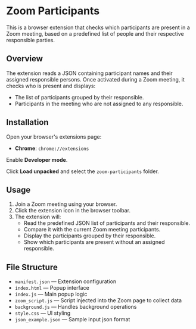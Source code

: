 # Zoom Participants

This is a browser extension that checks which participants are present in a Zoom meeting, based on a predefined list of people and their respective responsible parties.

## Overview

The extension reads a JSON containing participant names and their assigned responsible persons. Once activated during a Zoom meeting, it checks who is present and displays:

- The list of participants grouped by their responsible.
- Participants in the meeting who are not assigned to any responsible.

## Installation

Open your browser's extensions page:
- **Chrome**: `chrome://extensions`

Enable **Developer mode**.

Click **Load unpacked** and select the `zoom-participants` folder.

## Usage

1. Join a Zoom meeting using your browser.
2. Click the extension icon in the browser toolbar.
3. The extension will:
   - Read the predefined JSON list of participants and their responsible.
   - Compare it with the current Zoom meeting participants.
   - Display the participants grouped by their responsible.
   - Show which participants are present without an assigned responsible.

## File Structure

- `manifest.json` — Extension configuration  
- `index.html` — Popup interface  
- `index.js` — Main popup logic  
- `zoom_script.js` — Script injected into the Zoom page to collect data  
- `background.js` — Handles background operations  
- `style.css` — UI styling  
- `json_example.json` — Sample input json format  